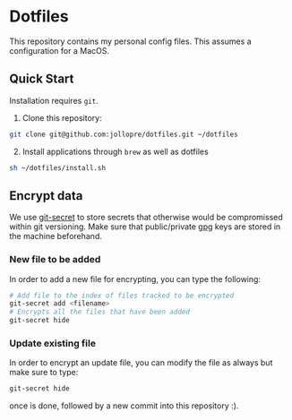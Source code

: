 # Dotfiles

This repository contains my personal config files. This assumes a configuration for a MacOS.

## Quick Start

Installation requires `git`.

1. Clone this repository:
```bash
git clone git@github.com:jollopre/dotfiles.git ~/dotfiles
```
2. Install applications through `brew` as well as dotfiles
```bash
sh ~/dotfiles/install.sh
```

## Encrypt data

We use [git-secret](https://git-secret.io/) to store secrets that otherwise would be compromissed
within git versioning. Make sure that public/private [gpg](https://www.gnupg.org/) keys are stored in the machine beforehand.

### New file to be added

In order to add a new file for encrypting, you can type the following:

```bash
# Add file to the index of files tracked to be encrypted
git-secret add <filename>
# Encrypts all the files that have been added
git-secret hide
```

### Update existing file

In order to encrypt an update file, you can modify the file as always but make sure to type:

```bash
git-secret hide
```
once is done, followed by a new commit into this repository :).
